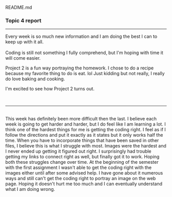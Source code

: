 README.md

<h3>Topic 4 report</h3>
<hr />
Every week is so much new information and I am doing the best I can to keep up with it all.
<br />
<br />
Coding is still not something I fully comprehend, but I'm hoping with time it will come easier.
<br />

Project 2 is a fun way portraying the homework. I chose to do a recipe because my favorite thing to do is eat. lol Just kidding but not really, I really do love baking and cooking.
<br />

I'm excited to see how Project 2 turns out.

<br/>

<hr Project 2 continuation />
<br/>
This week has definitely been more difficult then the last. I believe each week is going to get harder and harder, but I do feel like I am learning a lot. I think one of the hardest things for me is getting the coding right. I feel as if I follow the directions and put it exactly as it states but it only works half the time. When you have to incorporate things that have been saved in other files, I believe this is what I struggle with most. Images were the hardest and I never ended up getting it figured out right. I surprisingly had trouble getting my links to connect right as well, but finally got it to work. Hoping both these struggles change over time. At the beginning of the semester with the first assignment I wasn't able to get the coding right with the images either until after some advised help. I have gone about it numerous ways and still can't get the coding right to portray an image on the web page. Hoping it doesn't hurt me too much and I can eventually understand what I am doing wrong.
